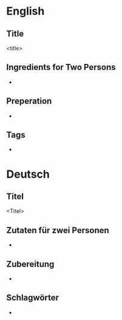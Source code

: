 # English

## Title

\<title\>

## Ingredients for Two Persons

* <ingredients>

## Preperation

* <steps>

## Tags

* <tags>

# Deutsch

## Titel

\<Titel\>

## Zutaten für zwei Personen

* <Zutaten>

## Zubereitung

* <Schritte>

## Schlagwörter

* <Schlagwort>

